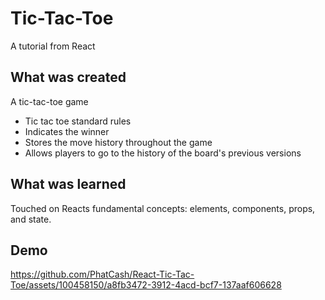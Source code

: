 # Tic-Tac-Toe
A tutorial from React 

## What was created 
 A tic-tac-toe game
* Tic tac toe standard rules 
* Indicates the winner
* Stores the move history throughout the game
* Allows players to go to the history of the board's previous versions

## What was learned 
Touched on Reacts fundamental concepts: elements, components, props, and state. 

## Demo
https://github.com/PhatCash/React-Tic-Tac-Toe/assets/100458150/a8fb3472-3912-4acd-bcf7-137aaf606628
